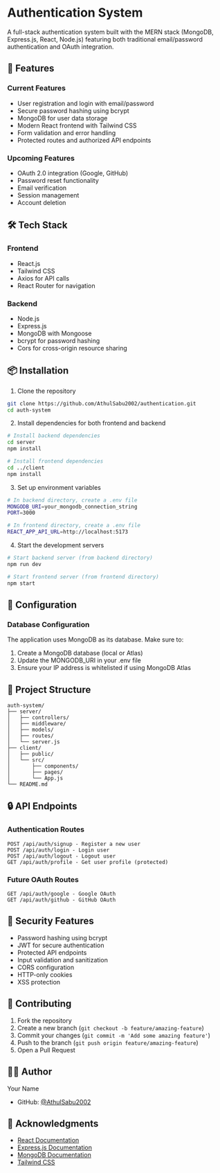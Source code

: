 # Authentication System

A full-stack authentication system built with the MERN stack (MongoDB, Express.js, React, Node.js) featuring both traditional email/password authentication and OAuth integration.

## 🚀 Features

### Current Features
- User registration and login with email/password
- Secure password hashing using bcrypt
- MongoDB for user data storage
- Modern React frontend with Tailwind CSS
- Form validation and error handling
- Protected routes and authorized API endpoints

### Upcoming Features
- OAuth 2.0 integration (Google, GitHub)
- Password reset functionality
- Email verification
- Session management
- Account deletion

## 🛠️ Tech Stack

### Frontend
- React.js
- Tailwind CSS
- Axios for API calls
- React Router for navigation

### Backend
- Node.js
- Express.js
- MongoDB with Mongoose
- bcrypt for password hashing
- Cors for cross-origin resource sharing

## 📦 Installation

1. Clone the repository
```bash
git clone https://github.com/AthulSabu2002/authentication.git
cd auth-system
```

2. Install dependencies for both frontend and backend
```bash
# Install backend dependencies
cd server
npm install

# Install frontend dependencies
cd ../client
npm install
```

3. Set up environment variables
```bash
# In backend directory, create a .env file
MONGODB_URI=your_mongodb_connection_string
PORT=3000

# In frontend directory, create a .env file
REACT_APP_API_URL=http://localhost:5173
```

4. Start the development servers
```bash
# Start backend server (from backend directory)
npm run dev

# Start frontend server (from frontend directory)
npm start
```

## 🔧 Configuration

### Database Configuration
The application uses MongoDB as its database. Make sure to:
1. Create a MongoDB database (local or Atlas)
2. Update the MONGODB_URI in your .env file
3. Ensure your IP address is whitelisted if using MongoDB Atlas

## 📁 Project Structure
```
auth-system/
├── server/
│   ├── controllers/
│   ├── middleware/
│   ├── models/
│   ├── routes/
│   └── server.js
├── client/
│   ├── public/
│   └── src/
│       ├── components/
│       ├── pages/
│       └── App.js
└── README.md
```

## 🔒 API Endpoints

### Authentication Routes
```
POST /api/auth/signup - Register a new user
POST /api/auth/login - Login user
POST /api/auth/logout - Logout user
GET /api/auth/profile - Get user profile (protected)
```

### Future OAuth Routes
```
GET /api/auth/google - Google OAuth
GET /api/auth/github - GitHub OAuth
```

## 🔐 Security Features

- Password hashing using bcrypt
- JWT for secure authentication
- Protected API endpoints
- Input validation and sanitization
- CORS configuration
- HTTP-only cookies
- XSS protection

## 🤝 Contributing

1. Fork the repository
2. Create a new branch (`git checkout -b feature/amazing-feature`)
3. Commit your changes (`git commit -m 'Add some amazing feature'`)
4. Push to the branch (`git push origin feature/amazing-feature`)
5. Open a Pull Request

## 👨‍💻 Author

Your Name
- GitHub: [@AthulSabu2002](https://github.com/AthulSabu2002)

## 🙏 Acknowledgments

- [React Documentation](https://reactjs.org/)
- [Express.js Documentation](https://expressjs.com/)
- [MongoDB Documentation](https://docs.mongodb.com/)
- [Tailwind CSS](https://tailwindcss.com/)